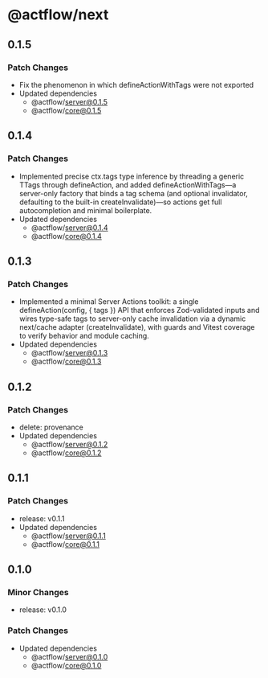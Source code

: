 # @actflow/next

## 0.1.5

### Patch Changes

- Fix the phenomenon in which defineActionWithTags were not exported
- Updated dependencies
  - @actflow/server@0.1.5
  - @actflow/core@0.1.5

## 0.1.4

### Patch Changes

- Implemented precise ctx.tags type inference by threading a generic TTags through defineAction, and added defineActionWithTags—a server-only factory that binds a tag schema (and optional invalidator, defaulting to the built-in createInvalidate)—so actions get full autocompletion and minimal boilerplate.
- Updated dependencies
  - @actflow/server@0.1.4
  - @actflow/core@0.1.4

## 0.1.3

### Patch Changes

- Implemented a minimal Server Actions toolkit: a single defineAction(config, { tags }) API that enforces Zod-validated inputs and wires type-safe tags to server-only cache invalidation via a dynamic next/cache adapter (createInvalidate), with guards and Vitest coverage to verify behavior and module caching.
- Updated dependencies
  - @actflow/server@0.1.3
  - @actflow/core@0.1.3

## 0.1.2

### Patch Changes

- delete: provenance
- Updated dependencies
  - @actflow/server@0.1.2
  - @actflow/core@0.1.2

## 0.1.1

### Patch Changes

- release: v0.1.1
- Updated dependencies
  - @actflow/server@0.1.1
  - @actflow/core@0.1.1

## 0.1.0

### Minor Changes

- release: v0.1.0

### Patch Changes

- Updated dependencies
  - @actflow/server@0.1.0
  - @actflow/core@0.1.0
